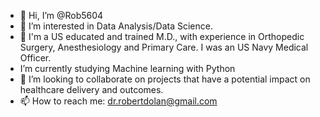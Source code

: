 - 👋 Hi, I’m @Rob5604
- 👀 I’m interested in Data Analysis/Data Science. 
- 🌱 I'm a US educated and trained M.D., with experience in Orthopedic Surgery, Anesthesiology and Primary Care. I was an US Navy Medical Officer. 
- I’m currently studying Machine learning with Python
- 💞️ I’m looking to collaborate on projects that have a potential impact on healthcare delivery and outcomes. 
- 📫 How to reach me:  dr.robertdolan@gmail.com

<!---
Rob5604/Rob5604 is a ✨ special ✨ repository because its `README.md` (this file) appears on your GitHub profile.
You can click the Preview link to take a look at your changes.
--->
